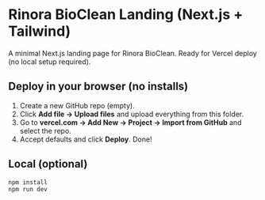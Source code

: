 
# Rinora BioClean Landing (Next.js + Tailwind)

A minimal Next.js landing page for Rinora BioClean. Ready for Vercel deploy (no local setup required).

## Deploy in your browser (no installs)
1. Create a new GitHub repo (empty).
2. Click **Add file → Upload files** and upload everything from this folder.
3. Go to **vercel.com → Add New → Project → Import from GitHub** and select the repo.
4. Accept defaults and click **Deploy**. Done!

## Local (optional)
```bash
npm install
npm run dev
```
